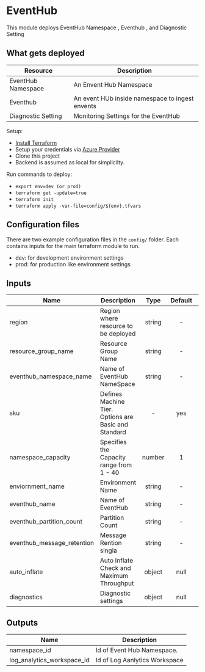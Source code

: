 # EventHub
This module deploys EventHub Namespace , Eventhub , and Diagnostic Setting

## What gets deployed
| Resource           | Description
| ---                | ---
| EventHub Namespace | An Envent Hub Namespace
| Eventhub     		 | An event HUb inside namespace to ingest envents
| Diagnostic Setting | Monitoring Settings for the EventHub


Setup:
* [Install Terraform](https://www.terraform.io/intro/getting-started/install.html)
* Setup your credentials via [Azure Provider](https://registry.terraform.io/providers/hashicorp/azurerm/latest/docs)
* Clone this project
* Backend is assumed as local for simplicilty.

Run commands to deploy:
* ```export env=dev (or prod)```
* ```terraform get -update=true```
* ```terraform init ```
* ```terraform apply -var-file=config/${env}.tfvars```


## Configuration files
There are two example configuration files in the ```config/``` folder.  Each contains inputs for the main terraform module to run.
 * dev: for  development environment settings
 * prod: for  production like environment settings


## Inputs

| Name                	     | Description                                           | Type   | Default | Required |
| ------              	     | -------------                                         | :----: | :-----: | :-----:  |
| region   			  	     | Region where resource to be deployed| string 		 | -      | yes     | yes      |
| resource_group_name        | Resource Group Name                                   | string | -       | yes      |
| eventhub_namespace_name    | Name of EventHub NameSpace                            | string | -       | yes      |
| sku                        | Defines Machine Tier.  Options are Basic and Standard | -      | yes     | yes      |
| namespace_capacity         | Specifies the Capacity range from 1 - 40			     | number | 1       | yes      |
| enviornment_name           | Environment Name									     | string | -       | yes      |
| eventhub_name              | Name of EventHub                                      | string | -       | yes      |
| eventhub_partition_count   | Partition Count									     | string | -       | yes      |
| eventhub_message_retention | Message Rention singla								 | string | -       | yes      |
| auto_inflate 			     | Auto Inflate Check and Maximum Throughput             | object | null    | No       |
| diagnostics 				 | Diagnostic settings                                   | object | null    | No       |

## Outputs

| Name         				 | Description   				 |
| ------       				 | --------------------------  	 |
| namespace_id 				 | Id of Event Hub Namespace.  	 |
| log_analytics_workspace_id | Id of Log Aanlytics Workspace |



